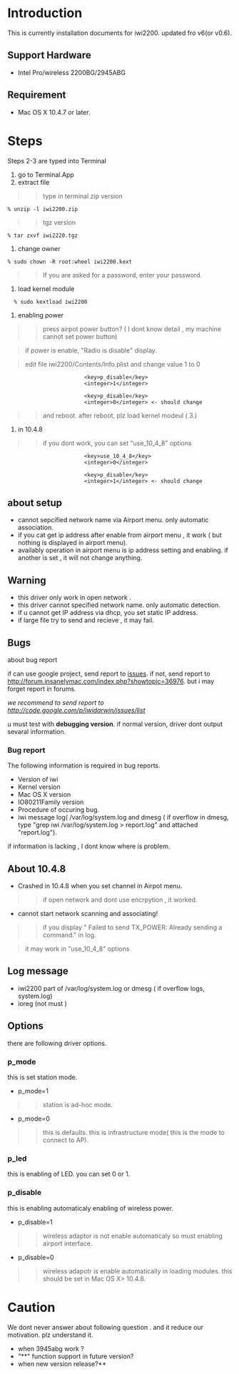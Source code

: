 # Introduction #
This is currently installation documents for iwi2200.
updated fro v6(or v0.6).

## Support Hardware ##
  * Intel Pro/wireless 2200BG/2945ABG

## Requirement ##
  * Mac OS X 10.4.7 or later.

# Steps #
Steps 2-3 are typed into Terminal

  1. go to Terminal.App
  1. extract file
> > type in terminal
> > zip version
```
% unzip -l iwi2200.zip 
```
> > tgz version
```
% tar zxvf iwi2220.tgz 
```
  1. change owner
```
% sudo chown -R root:wheel iwi2200.kext
```
> > If you are asked for a password, enter your password.
  1. load kernel module
```
  % sudo kextload iwi2200
```
  1. enabling power
> > press airpot power button?
> > ( I dont know detail , my machine cannot set power button)


> if power is enable, "Radio is disable" display.

> edit file iwi2200/Contents/Info.plist and change value 1 to 0
```
                        <key>p_disable</key>
                        <integer>1</integer> 
```
```
                        <key>p_disable</key>
                        <integer>0</integer> <- should change
```
> > and reboot. after reboot, plz load kernel modeul ( 3.)
  1. in 10.4.8
> > if you dont work, you can set "use\_10\_4\_8" options
```
                        <key>use_10_4_8</key>
                        <integer>0</integer> 
```
```
                        <key>p_disable</key>
                        <integer>1</integer> <- should change
```

## about setup ##
  * cannot sepcified network name via Airport menu. only automatic association.
  * if you cat get ip address after enable from airport menu , it work ( but nothing is displayed in airport menu).
  * availably operation in airport menu  is ip address setting and enabling. if another is set , it will not change anything.

## Warning ##
  * this driver only work in open network .
  * this driver cannot specified network name. only automatic detection.
  * if u cannot get IP address via dhcp, you set static IP address.
  * if large file try to send and recieve , it may fail.


## Bugs ##
about bug report

if can use google project, send report to [issues](http://code.google.com/p/iwidarwin/issues/list).
if not, send report to http://forum.insanelymac.com/index.php?showtopic=36976.
but i may forget report in forums.

_we recommend to send report to http://code.google.com/p/iwidarwin/issues/list_

u must test with **debugging version**.
if normal version, driver dont output sevaral information.

### Bug report ###
The following information is required in bug reports.

  * Version of iwi
  * Kernel version
  * Mac OS X version
  * IO80211Family version
  * Procedure of occuring bug.
  * iwi message log( /var/log/system.log and dmesg ( if overflow in dmesg, type "grep iwi /var/log/system.log > report.log" and attached "report.log").

if information is lacking , I dont know where is problem.

## About 10.4.8 ##
  * Crashed in 10.4.8  when  you set channel in Airpot menu.
> > if open network and dont use encrpytion , it worked.

  * cannot start network scanning and associating!
> > if you display " Failed to send TX\_POWER: Already sending a command." in log.


> it may work in "use\_10\_4\_8" options

## Log message ##
  * iwi2200 part of /var/log/system.log  or dmesg ( if overflow logs, system.log)
  * ioreg (not must )

## Options ##
there are following driver options.

### p\_mode ###
this is set station mode.
  * p\_mode=1
> > station is ad-hoc mode.
  * p\_mode=0
> > this is defaults. this is infrastructure mode( this is the mode to connect to AP).

### p\_led ###
this is enabling of LED.
you can set 0 or 1.

### p\_disable ###
this is enabling automaticaly enabling of wireless power.
  * p\_disable=1
> > wireless adaptor is not enable automaticaly so must enabling airport interface.
  * p\_disable=0
> > wireless adapotr is enable automatically in loading modules.
> > this should be set in Mac OS X> 10.4.8.



# Caution #
We dont never answer about following question .
and it reduce our motivation. plz understand it.

  * when 3945abg work ?
  * "**" function support in future version?
  * when new version release?**
